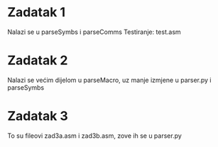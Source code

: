 # Zadatak 1
Nalazi se u parseSymbs i parseComms
Testiranje: test.asm

# Zadatak 2
Nalazi se većim dijelom u parseMacro, uz manje izmjene u parser.py i parseSymbs

# Zadatak 3
To su fileovi zad3a.asm i zad3b.asm, zove ih se u parser.py
